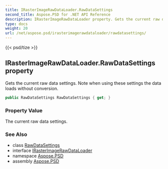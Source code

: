 ```yaml
---
title: IRasterImageRawDataLoader.RawDataSettings
second_title: Aspose.PSD for .NET API Reference
description: IRasterImageRawDataLoader property. Gets the current raw data settings. Note when using these settings the data loads without conversion
type: docs
weight: 20
url: /net/aspose.psd/irasterimagerawdataloader/rawdatasettings/
---
```

{{< psd/tize >}}
## IRasterImageRawDataLoader.RawDataSettings property

Gets the current raw data settings. Note when using these settings the data loads without conversion.

```csharp
public RawDataSettings RawDataSettings { get; }
```

### Property Value

The current raw data settings.

### See Also

* class [RawDataSettings](../../rawdatasettings/)
* interface [IRasterImageRawDataLoader](../)
* namespace [Aspose.PSD](../../irasterimagerawdataloader/)
* assembly [Aspose.PSD](../../../)


